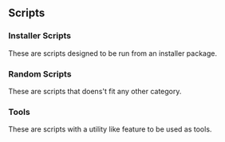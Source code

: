 ## Scripts

### Installer Scripts
These are scripts designed to be run from an installer package.

### Random Scripts
These are scripts that doens't fit any other category.

### Tools
These are scripts with a utility like feature to be used as tools.
